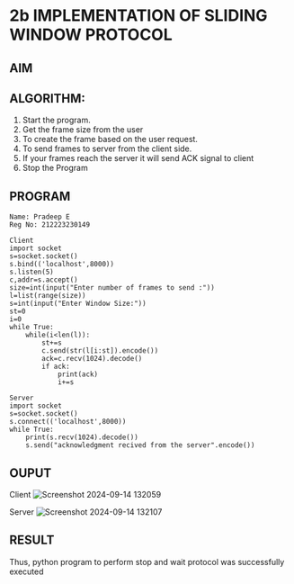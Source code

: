 # 2b IMPLEMENTATION OF SLIDING WINDOW PROTOCOL
## AIM
## ALGORITHM:
1. Start the program.
2. Get the frame size from the user
3. To create the frame based on the user request.
4. To send frames to server from the client side.
5. If your frames reach the server it will send ACK signal to client
6. Stop the Program
## PROGRAM
```
Name: Pradeep E
Reg No: 212223230149

Client
import socket
s=socket.socket()
s.bind(('localhost',8000))
s.listen(5)
c,addr=s.accept()
size=int(input("Enter number of frames to send :"))
l=list(range(size))
s=int(input("Enter Window Size:"))
st=0
i=0
while True:
    while(i<len(l)):
        st+=s
        c.send(str(l[i:st]).encode())
        ack=c.recv(1024).decode()
        if ack:
            print(ack)
            i+=s

Server
import socket
s=socket.socket()
s.connect(('localhost',8000))
while True:
    print(s.recv(1024).decode())
    s.send("acknowledgment recived from the server".encode())
```
## OUPUT

Client
![Screenshot 2024-09-14 132059](https://github.com/user-attachments/assets/5aa8881f-2707-4485-b9fb-0410e335c232)

Server
![Screenshot 2024-09-14 132107](https://github.com/user-attachments/assets/206f20dd-6945-49db-baf4-b1090aeed5f3)


## RESULT
Thus, python program to perform stop and wait protocol was successfully executed
